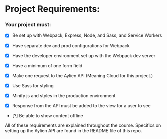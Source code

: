 # Project Requirements:

### Your project must:

- [x] Be set up with Webpack, Express, Node, and Sass, and Service Workers

- [x] Have separate dev and prod configurations for Webpack

- [x] Have the developer environment set up with the Webpack dev server

- [x] Have a minimum of one form field

- [x] Make one request to the Aylien API (Meaning Cloud for this project.)

- [x] Use Sass for styling

- [x] Minify js and styles in the production environment

- [x] Response from the API must be added to the view for a user to see 

- [?] Be able to show content offline

All of these requirements are explained throughout the course. Specifics on setting up the Aylien API are found in the README file of this repo.
